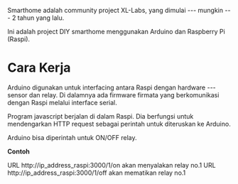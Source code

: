 Smarthome adalah community project XL-Labs, yang dimulai --- mungkin --- 2 tahun yang lalu.

Ini adalah project DIY smarthome menggunakan Arduino dan Raspberry Pi (Raspi).

# Cara Kerja

Arduino digunakan untuk interfacing antara Raspi dengan hardware --- sensor dan relay.
Di dalamnya ada firmware firmata yang berkomunikasi dengan Raspi melalui interface serial.

Program javascript berjalan di dalam Raspi. Dia berfungsi untuk mendengarkan HTTP request
sebagai perintah untuk diteruskan ke Arduino.

Arduino bisa diperintah untuk ON/OFF relay.

**Contoh**

URL http://ip_address_raspi:3000/1/on akan menyalakan relay no.1
URL http://ip_address_raspi:3000/1/off akan mematikan relay no.1
